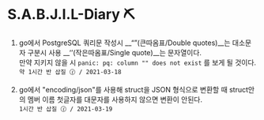 # S.A.B.J.I.L-Diary ⛏

1. go에서 PostgreSQL 쿼리문 작성시 __“”(큰따옴표/Double quotes)__는 대소문자 구분시 사용  __‘’(작은따옴표/Single quote)__는 문자열이다.  
만약 지키지 않을 시 `panic: pq: column "" does not exist` 를 보게 될 것이다.  
`약 1시간 반 삽질 🕜 / 2021-03-18`

2. go에서 "encoding/json"를 사용해 struct을 JSON 형식으로 변환할 때 struct안의 멤버 이름 첫글자를 대문자를 사용하지 않으면 변환이 안된다.   
`1시간 반 삽질 🕜 / 2021-03-19`
